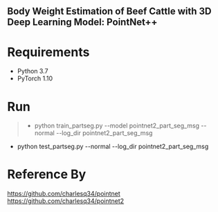 ## Body Weight Estimation of Beef Cattle with 3D Deep Learning Model: PointNet++

# Requirements  
  - Python 3.7  
  - PyTorch 1.10
# Run
  > - python train_partseg.py --model pointnet2_part_seg_msg --normal --log_dir pointnet2_part_seg_msg  
  - python test_partseg.py --normal --log_dir pointnet2_part_seg_msg
# Reference By  
 https://github.com/charlesq34/pointnet  
 https://github.com/charlesq34/pointnet2
 
 
